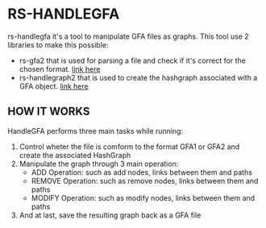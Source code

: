 # RS-HANDLEGFA
rs-handlegfa it's a tool to manipulate GFA files as graphs.
This tool use 2 libraries to make this possible:
- rs-gfa2 that is used for parsing a file and check if it's correct for the chosen format. [link here](https://github.com/DrStiev/rs-gfa2)
- rs-handlegraph2 that is used to create the hashgraph associated with a GFA object. [link here](https://github.com/DrStiev/rs-handlegraph2)

## HOW IT WORKS
HandleGFA performs three main tasks while running: 
1. Control wheter the file is comform to the format GFA1 or GFA2 and create the associated HashGraph
2. Manipulate the graph through 3 main operation:
   - ADD Operation: such as add nodes, links between them and paths
   - REMOVE Operation: such as remove nodes, links between them and paths
   - MODIFY Operation: such as modify nodes, links between them and paths
3. And at last, save the resulting graph back as a GFA file